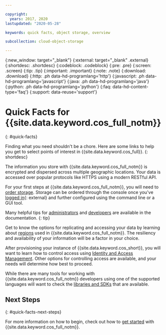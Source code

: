 ```yaml
---

copyright:
  years: 2017, 2020
lastupdated: "2020-05-28"

keywords: quick facts, object storage, overview

subcollection: cloud-object-storage

---
```

{:new_window: target="_blank"}
{:external: target="_blank" .external}
{:shortdesc: .shortdesc}
{:codeblock: .codeblock}
{:pre: .pre}
{:screen: .screen}
{:tip: .tip}
{:important: .important}
{:note: .note}
{:download: .download} 
{:http: .ph data-hd-programlang='http'} 
{:javascript: .ph data-hd-programlang='javascript'} 
{:java: .ph data-hd-programlang='java'} 
{:python: .ph data-hd-programlang='python'}
{:faq: data-hd-content-type='faq'}
{:support: data-reuse='support'}

# Quick Facts for {{site.data.keyword.cos_full_notm}}
{: #quick-facts}

Finding what you need shouldn't be a chore. Here are some links to help you get to select points of interest in {{site.data.keyword.cos_full}}.
{: shortdesc}

The information you store with {{site.data.keyword.cos_full_notm}} is encrypted and dispersed across multiple geographic locations. Your data is accessed over popular protocols like HTTPS using a modern RESTful API.

For your first steps at {{site.data.keyword.cos_full_notm}}, you will need to [order storage](/docs/cloud-object-storage?topic=cloud-object-storage-provision). Storage can be ordered through the console once you've [logged in](https://cloud.ibm.com/login){: external} and further configured using the command line or a GUI tool.

Many helpful tips for [administrators](/docs/cloud-object-storage?topic=cloud-object-storage-administrators) and [developers](/docs/cloud-object-storage?topic=cloud-object-storage-gs-dev) are available in the documentation.
{: tip}

Get to know the options for replicating and accessing your data by learning about [regions](/docs/cloud-object-storage?topic=cloud-object-storage-endpoints) used in {{site.data.keyword.cos_full_notm}}. The resiliency and availability of your information will be a factor in your choice.

After provisioning your instance of {{site.data.keyword.cos_short}}, you will want to learn how to control access using [Identity and Access Management](/docs/cloud-object-storage?topic=cloud-object-storage-iam). Other options for controlling access are available, and your needs will determine how best to proceed.

While there are many tools for working with {{site.data.keyword.cos_full_notm}} developers using one of the supported languages will want to check the [libraries and SDKs](/docs/cloud-object-storage?topic=cloud-object-storage-sdk-gs) that are available.

## Next Steps
{: #quick-facts-next-steps}

For more information on how to begin, check out how to [get started](/docs/cloud-object-storage?topic=cloud-object-storage-getting-started-cloud-object-storage) with {{site.data.keyword.cos_full_notm}}.
